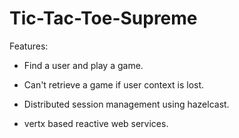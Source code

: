 # Tic-Tac-Toe-Supreme

Features:

- Find a user and play a game.

- Can't retrieve a game if user context is lost.

- Distributed session management using hazelcast.

- vertx based reactive web services.
